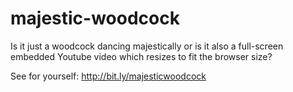 majestic-woodcock
=================

Is it just a woodcock dancing majestically or is it also a full-screen embedded Youtube video which resizes to fit the browser size? 

See for yourself: http://bit.ly/majesticwoodcock
